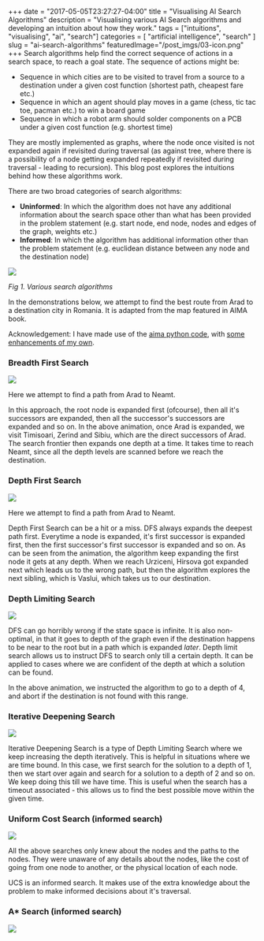 +++
date        = "2017-05-05T23:27:27-04:00"
title       = "Visualising AI Search Algorithms"
description = "Visualising various AI Search algorithms and developing an intuition about how they work."
tags        = ["intuitions", "visualising", "ai", "search"]
categories  = [ "artificial intelligence", "search" ]
slug        = "ai-search-algorithms"
featuredImage="/post_imgs/03-icon.png"
+++
Search algorithms help find the correct sequence of actions in a search space, to reach a goal state. The sequence of actions might be:

* Sequence in which cities are to be visited to travel from a source to a destination under a given cost function (shortest path, cheapest fare etc.) 
* Sequence in which an agent should play moves in a game (chess, tic tac toe, pacman etc.) to win a board game
* Sequence in which a robot arm should solder components on a PCB under a given cost function (e.g. shortest time)

They are mostly implemented as graphs, where the node once visited is not expanded again if revisited during traversal (as against tree, where there is a possibility of a node getting expanded repeatedly if revisited during traversal - leading to recursion). This blog post explores the intuitions behind how these algorithms work.

There are two broad categories of search algorithms:

* **Uninformed**: In which the algorithm does not have any additional information about the search space other than what has been provided in the problem statement (e.g. start node, end node, nodes and edges of the graph, weights etc.)
* **Informed**: In which the algorithm has additional information other than the problem statement (e.g. euclidean distance between any node and the destination node)

<img style="float: center" src="/post_imgs/03-search-algorithms.png">

_Fig 1. Various search algorithms_

In the demonstrations below, we attempt to find the best route from Arad to a destination city in Romania. It is adapted from the map featured in AIMA book.

Acknowledgement: I have made use of the <a href="https://github.com/aimacode/aima-python">aima python code</a>, with <a href="https://github.com/anandsaha/ai-ml-algorithms/blob/master/notebooks/aima-book/Problem%20Solving.ipynb">some enhancements of my own</a>.

### Breadth First Search
<img style="float: center" src="/post_imgs/03_bfs_graph_search.gif">

Here we attempt to find a path from Arad to Neamt.

In this approach, the root node is expanded first (ofcourse), then all it's successors are expanded, then all the successor's successors are expanded and so on. In the above animation, once Arad is expanded, we visit Timisoari, Zerind and Sibiu, which are the direct successors of Arad. The search frontier then expands one depth at a time. It takes time to reach Neamt, since all the depth levels are scanned before we reach the destination.  

### Depth First Search
<img style="float: center" src="/post_imgs/03_dfs_graph_search.gif">

Here we attempt to find a path from Arad to Neamt.

Depth First Search can be a hit or a miss. DFS always expands the deepest path first. Everytime a node is expanded, it's first successor is expanded first, then the first successor's first successor is expanded and so on. As can be seen from the animation, the algorithm keep expanding the first node it gets at any depth. When we reach Urziceni, Hirsova got expanded next which leads us to the wrong path, but then the algorithm explores the next sibling, which is Vaslui, which takes us to our destination.  

### Depth Limiting Search
<img style="float: center" src="/post_imgs/03_dls_graph_search.gif">

DFS can go horribly wrong if the state space is infinite. It is also non-optimal, in that it goes to depth of the graph even if the destination happens to be near to the root but in a path which is expanded _later_. Depth limit search allows us to instruct DFS to search only till a certain depth. It can be applied to cases where we are confident of the depth at which a solution can be found.

In the above animation, we instructed the algorithm to go to a depth of 4, and abort if the destination is not found with this range.

### Iterative Deepening Search
<img style="float: center" src="/post_imgs/03_ids_graph_search.gif">

Iterative Deepening Search is a type of Depth Limiting Search where we keep increasing the depth iteratively. This is helpful in situations where we are time bound. In this case, we first search for the solution to a depth of 1, then we start over again and search for a solution to a depth of 2 and so on. We keep doing this till we have time. This is useful when the search has a timeout associated - this allows us to find the best possible move within the given time.

### Uniform Cost Search (informed search)
<img style="float: center" src="/post_imgs/03_ucs_graph_search.gif">

All the above searches only knew about the nodes and the paths to the nodes. They were unaware of any details about the nodes, like the cost of going from one node to another, or the physical location of each node.

UCS is an informed search. It makes use of the extra knowledge about the problem to make informed decisions about it's traversal.



### A\* Search (informed search)
<img style="float: center" src="/post_imgs/03_ass_graph_search.gif">

